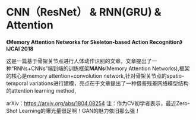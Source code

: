 
# CNN（ResNet） & RNN(GRU) & Attention

**《Memory Attention Networks for Skeleton-based Action Recognition》**
**IJCAI 2018**
  
  这是一篇基于骨架关节点进行人体动作识别的文章，文章提出了一种“RNNs+CNNs”端到端的训练框架**MANs**(Memory Attention Networks),框架的核心是memory attention+convolution network,针对骨架关节点的spatio-temporal variations进行建模，亮点在于文章提出了一种借鉴残差网络模型结构的attention learning method,




arXiv：https://arxiv.org/abs/1804.08254
注：作为CV初学者表示，最近Zero-Shot Learning的曝光量很足啊！GAN的魅力依旧那么强！
